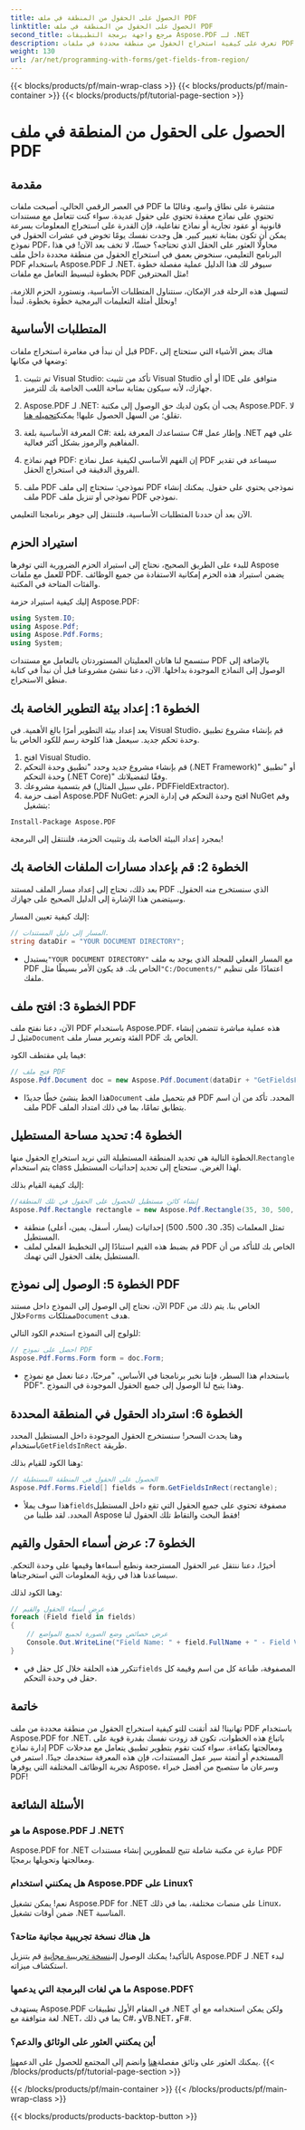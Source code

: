 ```yaml
---
title: الحصول على الحقول من المنطقة في ملف PDF
linktitle: الحصول على الحقول من المنطقة في ملف PDF
second_title: مرجع واجهة برمجة التطبيقات Aspose.PDF لـ .NET
description: تعرف على كيفية استخراج الحقول من منطقة محددة في ملفات PDF بسهولة باستخدام Aspose.PDF لـ .NET في هذا الدليل الشامل.
weight: 130
url: /ar/net/programming-with-forms/get-fields-from-region/
---
```


{{< blocks/products/pf/main-wrap-class >}}
{{< blocks/products/pf/main-container >}}
{{< blocks/products/pf/tutorial-page-section >}}

# الحصول على الحقول من المنطقة في ملف PDF

## مقدمة

في العصر الرقمي الحالي، أصبحت ملفات PDF منتشرة على نطاق واسع، وغالبًا ما تحتوي على نماذج معقدة تحتوي على حقول عديدة. سواء كنت تتعامل مع مستندات قانونية أو عقود تجارية أو نماذج تفاعلية، فإن القدرة على استخراج المعلومات بسرعة يمكن أن تكون بمثابة تغيير كبير. هل وجدت نفسك يومًا تخوض في عشرات الحقول في نموذج PDF، محاولًا العثور على الحقل الذي تحتاجه؟ حسنًا، لا تخف بعد الآن! في هذا البرنامج التعليمي، سنخوض بعمق في استخراج الحقول من منطقة محددة داخل ملف PDF باستخدام Aspose.PDF لـ .NET. سيوفر لك هذا الدليل عملية مفصلة خطوة بخطوة لتبسيط التعامل مع ملفات PDF مثل المحترفين!

لتسهيل هذه الرحلة قدر الإمكان، سنتناول المتطلبات الأساسية، ونستورد الحزم اللازمة، ونحلل أمثلة التعليمات البرمجية خطوة بخطوة. لنبدأ!

## المتطلبات الأساسية

قبل أن نبدأ في مغامرة استخراج ملفات PDF، هناك بعض الأشياء التي ستحتاج إلى وضعها في مكانها:

1. تم تثبيت Visual Studio: تأكد من تثبيت Visual Studio أو أي IDE متوافق على جهازك، لأنه سيكون بمثابة ساحة اللعب الخاصة بك للترميز.
   
2.  Aspose.PDF لـ .NET: يجب أن يكون لديك حق الوصول إلى مكتبة Aspose.PDF. لا تقلق؛ من السهل الحصول عليها! يمكنك[تحميله هنا](https://releases.aspose.com/pdf/net/).

3. المعرفة الأساسية بلغة C#: ستساعدك المعرفة بلغة C# وإطار عمل .NET على فهم المفاهيم والرموز بشكل أكثر فعالية.

4. فهم نماذج PDF: إن الفهم الأساسي لكيفية عمل نماذج PDF سيساعد في تقدير الفروق الدقيقة في استخراج الحقل.

5. ملف PDF نموذجي: ستحتاج إلى ملف PDF نموذجي يحتوي على حقول. يمكنك إنشاء ملف PDF نموذجي أو تنزيل ملف PDF نموذجي.

الآن بعد أن حددنا المتطلبات الأساسية، فلننتقل إلى جوهر برنامجنا التعليمي.

## استيراد الحزم

للبدء على الطريق الصحيح، نحتاج إلى استيراد الحزم الضرورية التي توفرها Aspose للعمل مع ملفات PDF. يضمن استيراد هذه الحزم إمكانية الاستفادة من جميع الوظائف والفئات المتاحة في المكتبة.

إليك كيفية استيراد حزمة Aspose.PDF:

```csharp
using System.IO;
using Aspose.Pdf;
using Aspose.Pdf.Forms;
using System;
```

ستسمح لنا هاتان العمليتان المستوردتان بالتعامل مع مستندات PDF بالإضافة إلى الوصول إلى النماذج الموجودة بداخلها. الآن، دعنا ننشئ مشروعنا قبل أن نبدأ في كتابة منطق الاستخراج.

## الخطوة 1: إعداد بيئة التطوير الخاصة بك

يعد إعداد بيئة التطوير أمرًا بالغ الأهمية. في Visual Studio، قم بإنشاء مشروع تطبيق وحدة تحكم جديد. سيعمل هذا كلوحة رسم للكود الخاص بنا.

1. افتح Visual Studio.
2. قم بإنشاء مشروع جديد وحدد "تطبيق وحدة التحكم (.NET Framework)" أو "تطبيق وحدة التحكم (.NET Core)" وفقًا لتفضيلاتك.
3. قم بتسمية مشروعك (على سبيل المثال، PDFFieldExtractor).
4. أضف حزمة Aspose.PDF NuGet: افتح وحدة التحكم في إدارة الحزم NuGet وقم بتشغيل:
```
Install-Package Aspose.PDF
```

بمجرد إعداد البيئة الخاصة بك وتثبيت الحزمة، فلننتقل إلى البرمجة!

## الخطوة 2: قم بإعداد مسارات الملفات الخاصة بك

بعد ذلك، نحتاج إلى إعداد مسار الملف لمستند PDF الذي سنستخرج منه الحقول. وسيتضمن هذا الإشارة إلى الدليل الصحيح على جهازك.

إليك كيفية تعيين المسار:

```csharp
// المسار إلى دليل المستندات.
string dataDir = "YOUR DOCUMENT DIRECTORY";
```

-  يستبدل`"YOUR DOCUMENT DIRECTORY"` مع المسار الفعلي للمجلد الذي يوجد به ملف PDF الخاص بك. قد يكون الأمر بسيطًا مثل`"C:/Documents/"` اعتمادًا على تنظيم ملفك.

## الخطوة 3: افتح ملف PDF

 الآن، دعنا نفتح ملف PDF باستخدام Aspose.PDF. هذه عملية مباشرة تتضمن إنشاء مثيل لـ`Document` الفئة وتمرير مسار ملف PDF الخاص بك.

فيما يلي مقتطف الكود:

```csharp
// فتح ملف PDF
Aspose.Pdf.Document doc = new Aspose.Pdf.Document(dataDir + "GetFieldsFromRegion.pdf");
```

-  هذا الخط ينشئ خطًا جديدًا`Document` قم بتحميل ملف PDF المحدد. تأكد من أن اسم ملف PDF يتطابق تمامًا، بما في ذلك امتداد الملف.

## الخطوة 4: تحديد مساحة المستطيل

 الخطوة التالية هي تحديد المنطقة المستطيلة التي نريد استخراج الحقول منها.`Rectangle` يتم استخدام class لهذا الغرض. ستحتاج إلى تحديد إحداثيات المستطيل.

إليك كيفية القيام بذلك:

```csharp
//إنشاء كائن مستطيل للحصول على الحقول في تلك المنطقة
Aspose.Pdf.Rectangle rectangle = new Aspose.Pdf.Rectangle(35, 30, 500, 500);
```

- تمثل المعلمات (35، 30، 500، 500) إحداثيات (يسار، أسفل، يمين، أعلى) منطقة المستطيل.
- قم بضبط هذه القيم استنادًا إلى التخطيط الفعلي لملف PDF الخاص بك للتأكد من أن المستطيل يغلف الحقول التي تهمك.

## الخطوة 5: الوصول إلى نموذج PDF

 الآن، نحتاج إلى الوصول إلى النموذج داخل مستند PDF الخاص بنا. يتم ذلك من خلال`Forms` ممتلكات`Document` هدف.

للولوج إلى النموذج استخدم الكود التالي:

```csharp
// احصل على نموذج PDF
Aspose.Pdf.Forms.Form form = doc.Form;
```

- باستخدام هذا السطر، فإننا نخبر برنامجنا في الأساس، "مرحبًا، دعنا نعمل مع نموذج PDF". وهذا يتيح لنا الوصول إلى جميع الحقول الموجودة في النموذج.

## الخطوة 6: استرداد الحقول في المنطقة المحددة

 وهنا يحدث السحر! سنستخرج الحقول الموجودة داخل المستطيل المحدد باستخدام`GetFieldsInRect` طريقة.

وهنا الكود للقيام بذلك:

```csharp
// الحصول على الحقول في المنطقة المستطيلة
Aspose.Pdf.Forms.Field[] fields = form.GetFieldsInRect(rectangle);
```

-  هذا سوف يملأ`fields`مصفوفة تحتوي على جميع الحقول التي تقع داخل المستطيل المحدد. لقد طلبنا من Aspose فقط البحث والتقاط تلك الحقول لنا!

## الخطوة 7: عرض أسماء الحقول والقيم

أخيرًا، دعنا ننتقل عبر الحقول المسترجعة ونطبع أسماءها وقيمها على وحدة التحكم. سيساعدنا هذا في رؤية المعلومات التي استخرجناها.

وهنا الكود لذلك:

```csharp
// عرض أسماء الحقول والقيم
foreach (Field field in fields)
{
    // عرض خصائص وضع الصورة لجميع المواضع
    Console.Out.WriteLine("Field Name: " + field.FullName + " - Field Value: " + field.Value);
}
```

-  تتكرر هذه الحلقة خلال كل حقل في`fields` المصفوفة، طباعة كل من اسم وقيمة كل حقل في وحدة التحكم.

## خاتمة

تهانينا! لقد أتقنت للتو كيفية استخراج الحقول من منطقة محددة من ملف PDF باستخدام Aspose.PDF for .NET. باتباع هذه الخطوات، تكون قد زودت نفسك بقدرة قوية على إدارة نماذج PDF ومعالجتها بكفاءة. سواء كنت تقوم بتطوير تطبيق يتعامل مع مدخلات المستخدم أو أتمتة سير عمل المستندات، فإن هذه المعرفة ستخدمك جيدًا. استمر في تجربة الوظائف المختلفة التي يوفرها Aspose، وسرعان ما ستصبح من أفضل خبراء PDF!

## الأسئلة الشائعة

### ما هو Aspose.PDF لـ .NET؟
Aspose.PDF for .NET عبارة عن مكتبة شاملة تتيح للمطورين إنشاء مستندات PDF ومعالجتها وتحويلها برمجيًا.

### هل يمكنني استخدام Aspose.PDF على Linux؟
نعم! يمكن تشغيل Aspose.PDF for .NET على منصات مختلفة، بما في ذلك Linux، ضمن أوقات تشغيل .NET المناسبة.

### هل هناك نسخة تجريبية مجانية متاحة؟
 بالتأكيد! يمكنك الوصول إلى[نسخة تجريبية مجانية](https://releases.aspose.com/) قم بتنزيل Aspose.PDF لـ .NET لبدء استكشاف ميزاته.

### ما هي لغات البرمجة التي يدعمها Aspose.PDF؟
يستهدف Aspose.PDF في المقام الأول تطبيقات .NET ولكن يمكن استخدامه مع أي لغة متوافقة مع .NET، بما في ذلك C#، وVB.NET، وF#.

### أين يمكنني العثور على الوثائق والدعم؟
 يمكنك العثور على وثائق مفصلة[هنا](https://reference.aspose.com/pdf/net/) وانضم إلى المجتمع للحصول على الدعم[هنا](https://forum.aspose.com/c/pdf/10).
{{< /blocks/products/pf/tutorial-page-section >}}

{{< /blocks/products/pf/main-container >}}
{{< /blocks/products/pf/main-wrap-class >}}

{{< blocks/products/products-backtop-button >}}
